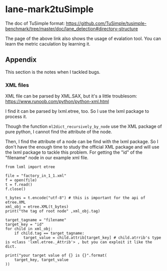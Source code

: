 # lane-mark2tuSimple

The doc of TuSimple format: https://github.com/TuSimple/tusimple-benchmark/tree/master/doc/lane_detection#directory-structure

The page of the above link also shows the usage of evalation tool. You can learn the metric caculation by learning it.

## Appendix

This section is the notes when I tackled bugs.

### XML files

XML file can be parsed by XML.SAX, but it's a little 
troublesom: https://www.runoob.com/python/python-xml.html

I find it can be parsed by lxml.etree, too. So I use the lxml package to process it. 

Though the function `ml2dict_recursively_by_node` use the XML package of pure python, I cannot find the attribute 
of the node.

Then, I find the attribute of a node can be find with the lxml package. So I don't have the enough time to study the official XML package and will use the lxml package to tackle this problem. 
For getting the "id" of the "filename" node in our example xml file.

    from lxml import etree 
    
    file = "factory_in_1_1.xml"
    f = open(file)
    t = f.read()
    f.close()
    
    t_bytes = t.encode("utf-8") # this is important for the api of etree.XML
    xml_obj = etree.XML(t_bytes)
    print("the tag of root node" ,xml_obj.tag)
    
    target_tagname = "filename"
    target_key = "id"
    for child in xml_obj:
        if child.tag == target_tagname:
            target_value = child.attrib[target_key] # child.atrrib's type is <class 'lxml.etree._Attrib'> , but you can exploit it like the dict.
    
    print("your target value of {} is {}".format(
        target_key, target_value
    ))